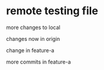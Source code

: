 # remote testing file

more changes to local

changes now in origin

change in feature-a

more commits in feature-a
